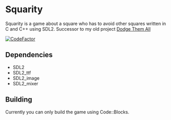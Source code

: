 # Squarity

Squarity is a game about a square who has to avoid other squares written in C and C++ using SDL2. Successor to my old project [Dodge Them All](https://github.com/lispy2010/DodgeThemAll)

[![CodeFactor](https://www.codefactor.io/repository/github/iammoltony/squarity/badge)](https://www.codefactor.io/repository/github/iammoltony/squarity)

## Dependencies

- SDL2
- SDL2_ttf
- SDL2_image
- SDL2_mixer

## Building

Currently you can only build the game using Code::Blocks.
